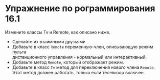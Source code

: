 # Упражнение по рограммирования 16.1  
Измените классы Tv и Remote, как описано ниже.  
  - Сделайте их взаимными друзьями.
  - Добавьте в класс `Remote` переменную-член, описывающую режим пульта  
  дистанционного управления - нормальный или интерактивный.  
  - Добавьте метод `Remote`, который отображает режим.
  - Добавьте в класс `Tv` метод для переключения нового члена `Remote`.  
  Этот метод должен работать, только если телевизор включен.  
